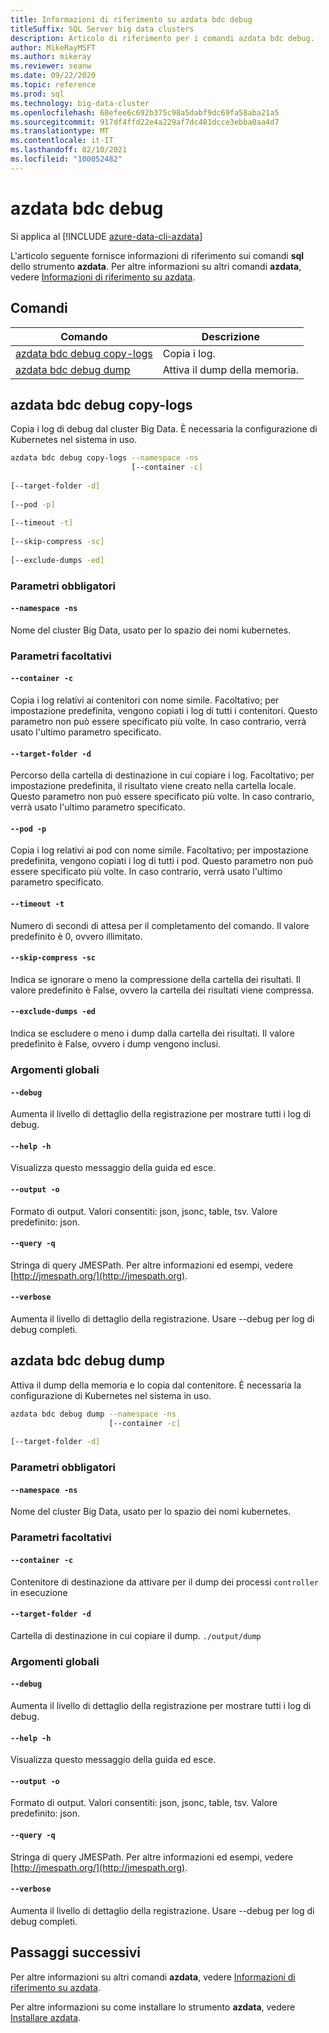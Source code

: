 ```yaml
---
title: Informazioni di riferimento su azdata bdc debug
titleSuffix: SQL Server big data clusters
description: Articolo di riferimento per i comandi azdata bdc debug.
author: MikeRayMSFT
ms.author: mikeray
ms.reviewer: seanw
ms.date: 09/22/2020
ms.topic: reference
ms.prod: sql
ms.technology: big-data-cluster
ms.openlocfilehash: 68efee6c692b375c98a5dabf9dc69fa58aba21a5
ms.sourcegitcommit: 917df4ffd22e4a229af7dc481dcce3ebba0aa4d7
ms.translationtype: MT
ms.contentlocale: it-IT
ms.lasthandoff: 02/10/2021
ms.locfileid: "100052482"
---
```

# <a name="azdata-bdc-debug"></a>azdata bdc debug

Si applica al [!INCLUDE [azure-data-cli-azdata](../../includes/azure-data-cli-azdata.md)]

L'articolo seguente fornisce informazioni di riferimento sui comandi **sql** dello strumento **azdata**. Per altre informazioni su altri comandi **azdata**, vedere [Informazioni di riferimento su azdata](reference-azdata.md).

## <a name="commands"></a>Comandi

|Comando|Descrizione|
| --- | --- |
[azdata bdc debug copy-logs](#azdata-bdc-debug-copy-logs) | Copia i log.
[azdata bdc debug dump](#azdata-bdc-debug-dump) | Attiva il dump della memoria.
## <a name="azdata-bdc-debug-copy-logs"></a>azdata bdc debug copy-logs
Copia i log di debug dal cluster Big Data. È necessaria la configurazione di Kubernetes nel sistema in uso.
```bash
azdata bdc debug copy-logs --namespace -ns 
                           [--container -c]  
                           
[--target-folder -d]  
                           
[--pod -p]  
                           
[--timeout -t]  
                           
[--skip-compress -sc]  
                           
[--exclude-dumps -ed]
```
### <a name="required-parameters"></a>Parametri obbligatori
#### `--namespace -ns`
Nome del cluster Big Data, usato per lo spazio dei nomi kubernetes.
### <a name="optional-parameters"></a>Parametri facoltativi
#### `--container -c`
Copia i log relativi ai contenitori con nome simile. Facoltativo; per impostazione predefinita, vengono copiati i log di tutti i contenitori. Questo parametro non può essere specificato più volte. In caso contrario, verrà usato l'ultimo parametro specificato.
#### `--target-folder -d`
Percorso della cartella di destinazione in cui copiare i log. Facoltativo; per impostazione predefinita, il risultato viene creato nella cartella locale.  Questo parametro non può essere specificato più volte. In caso contrario, verrà usato l'ultimo parametro specificato.
#### `--pod -p`
Copia i log relativi ai pod con nome simile. Facoltativo; per impostazione predefinita, vengono copiati i log di tutti i pod. Questo parametro non può essere specificato più volte. In caso contrario, verrà usato l'ultimo parametro specificato.
#### `--timeout -t`
Numero di secondi di attesa per il completamento del comando. Il valore predefinito è 0, ovvero illimitato.
#### `--skip-compress -sc`
Indica se ignorare o meno la compressione della cartella dei risultati. Il valore predefinito è False, ovvero la cartella dei risultati viene compressa.
#### `--exclude-dumps -ed`
Indica se escludere o meno i dump dalla cartella dei risultati. Il valore predefinito è False, ovvero i dump vengono inclusi.
### <a name="global-arguments"></a>Argomenti globali
#### `--debug`
Aumenta il livello di dettaglio della registrazione per mostrare tutti i log di debug.
#### `--help -h`
Visualizza questo messaggio della guida ed esce.
#### `--output -o`
Formato di output.  Valori consentiti: json, jsonc, table, tsv.  Valore predefinito: json.
#### `--query -q`
Stringa di query JMESPath. Per altre informazioni ed esempi, vedere [http://jmespath.org/](http://jmespath.org).
#### `--verbose`
Aumenta il livello di dettaglio della registrazione. Usare --debug per log di debug completi.
## <a name="azdata-bdc-debug-dump"></a>azdata bdc debug dump
Attiva il dump della memoria e lo copia dal contenitore. È necessaria la configurazione di Kubernetes nel sistema in uso.
```bash
azdata bdc debug dump --namespace -ns 
                      [--container -c]  
                      
[--target-folder -d]
```
### <a name="required-parameters"></a>Parametri obbligatori
#### `--namespace -ns`
Nome del cluster Big Data, usato per lo spazio dei nomi kubernetes.
### <a name="optional-parameters"></a>Parametri facoltativi
#### `--container -c`
Contenitore di destinazione da attivare per il dump dei processi `controller` in esecuzione
#### `--target-folder -d`
Cartella di destinazione in cui copiare il dump. `./output/dump`
### <a name="global-arguments"></a>Argomenti globali
#### `--debug`
Aumenta il livello di dettaglio della registrazione per mostrare tutti i log di debug.
#### `--help -h`
Visualizza questo messaggio della guida ed esce.
#### `--output -o`
Formato di output.  Valori consentiti: json, jsonc, table, tsv.  Valore predefinito: json.
#### `--query -q`
Stringa di query JMESPath. Per altre informazioni ed esempi, vedere [http://jmespath.org/](http://jmespath.org).
#### `--verbose`
Aumenta il livello di dettaglio della registrazione. Usare --debug per log di debug completi.

## <a name="next-steps"></a>Passaggi successivi

Per altre informazioni su altri comandi **azdata**, vedere [Informazioni di riferimento su azdata](reference-azdata.md). 

Per altre informazioni su come installare lo strumento **azdata**, vedere [Installare azdata](..\install\deploy-install-azdata.md).

